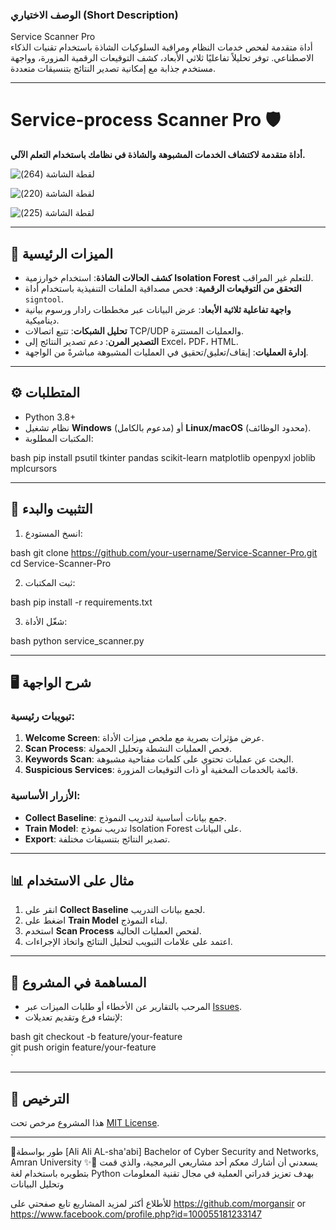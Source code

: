 ### الوصف الاختياري (Short Description)  
Service Scanner Pro  
أداة متقدمة لفحص خدمات النظام ومراقبة السلوكيات الشاذة باستخدام تقنيات الذكاء الاصطناعي. توفر تحليلاً تفاعليًا ثلاثي الأبعاد، كشف التوقيعات الرقمية المزورة، وواجهة مستخدم جذابة مع إمكانية تصدير النتائج بتنسيقات متعددة.

---

 
# Service-process Scanner Pro 🛡️  
**أداة متقدمة لاكتشاف الخدمات المشبوهة والشاذة في نظامك باستخدام التعلم الآلي.**  









![‏‏لقطة الشاشة (264)](https://github.com/user-attachments/assets/540d2486-a34e-4494-8877-554103bd2607)





![‏‏لقطة الشاشة (220)](https://github.com/user-attachments/assets/fd5bdcbb-ec9f-4703-aa02-5ed765c5ab77)


![‏‏لقطة الشاشة (225)](https://github.com/user-attachments/assets/dacbc33a-d19d-4c88-ab90-090bf0e0a7c8)





---

## 📌 الميزات الرئيسية  
- **كشف الحالات الشاذة**: استخدام خوارزمية **Isolation Forest** للتعلم غير المراقب.  
- **التحقق من التوقيعات الرقمية**: فحص مصداقية الملفات التنفيذية باستخدام أداة `signtool`.  
- **واجهة تفاعلية ثلاثية الأبعاد**: عرض البيانات عبر مخططات رادار ورسوم بيانية ديناميكية.  
- **تحليل الشبكات**: تتبع اتصالات TCP/UDP والعمليات المستترة.  
- **التصدير المرن**: دعم تصدير النتائج إلى Excel، PDF، HTML.  
- **إدارة العمليات**: إيقاف/تعليق/تحقيق في العمليات المشبوهة مباشرةً من الواجهة.  

---

## ⚙️ المتطلبات  
- Python 3.8+  
- نظام تشغيل **Windows** (مدعوم بالكامل) أو **Linux/macOS** (محدود الوظائف).  
- المكتبات المطلوبة:  
  
bash
  pip install psutil tkinter pandas scikit-learn matplotlib openpyxl joblib mplcursors
 

---

## 🚀 التثبيت والبدء  
1. انسخ المستودع:  
   
bash
   git clone https://github.com/your-username/Service-Scanner-Pro.git  
   cd Service-Scanner-Pro  
  
2. ثبت المكتبات:  
   
bash
   pip install -r requirements.txt  
  
3. شغّل الأداة:  
   
bash
   python service_scanner.py  
  

---

## 🖥️ شرح الواجهة  
### تبويبات رئيسية:  
1. **Welcome Screen**: عرض مؤثرات بصرية مع ملخص ميزات الأداة.  
2. **Scan Process**: فحص العمليات النشطة وتحليل الحمولة.  
3. **Keywords Scan**: البحث عن عمليات تحتوي على كلمات مفتاحية مشبوهة.  
4. **Suspicious Services**: قائمة بالخدمات المخفية أو ذات التوقيعات المزورة.  

### الأزرار الأساسية:  
- **Collect Baseline**: جمع بيانات أساسية لتدريب النموذج.  
- **Train Model**: تدريب نموذج Isolation Forest على البيانات.  
- **Export**: تصدير النتائج بتنسيقات مختلفة.  

---

## 📊 مثال على الاستخدام  
1. انقر على **Collect Baseline** لجمع بيانات التدريب.  
2. اضغط على **Train Model** لبناء النموذج.  
3. استخدم **Scan Process** لفحص العمليات الحالية.  
4. اعتمد على علامات التبويب لتحليل النتائج واتخاذ الإجراءات.  

---

## 🤝 المساهمة في المشروع  
- المرحب بالتقارير عن الأخطاء أو طلبات الميزات عبر [Issues](https://github.com/your-username/Service-Scanner-Pro/issues).  
- لإنشاء فرع وتقديم تعديلات:  
  
bash
  git checkout -b feature/your-feature  
  git push origin feature/your-feature  
  `

---

## 📜 الترخيص  
هذا المشروع مرخص تحت [MIT License](LICENSE).  

---

🙏طور بواسطة
 [Ali Ali AL-sha'abi]
Bachelor of Cyber ​​Security and Networks, Amran University
 ✨️🥇   يسعدني أن 
أشارك معكم أحد مشاريعي البرمجية، والذي قمت بتطويره باستخدام لغة Python بهدف تعزيز قدراتي العملية في مجال تقنية المعلومات وتحليل البيانات 

  للأطلاع أكثر لمزيد المشاريع تابع صفحتي على    https://github.com/morgansir
  or https://www.facebook.com/profile.php?id=100055181233147
  
